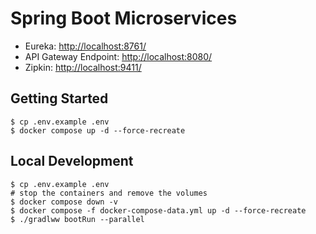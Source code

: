 # Spring Boot Microservices

+ Eureka: [http://localhost:8761/](http://localhost:8761/)
+ API Gateway Endpoint: [http://localhost:8080/](http://localhost:8080/)
+ Zipkin: [http://localhost:9411/](http://localhost:9411/)

## Getting Started

```shell
$ cp .env.example .env
$ docker compose up -d --force-recreate
```

## Local Development

```shell
$ cp .env.example .env
# stop the containers and remove the volumes
$ docker compose down -v
$ docker compose -f docker-compose-data.yml up -d --force-recreate
$ ./gradlww bootRun --parallel
```